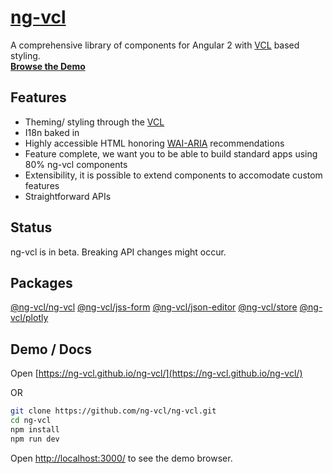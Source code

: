 # [ng-vcl](https://ng-vcl.github.io/ng-vcl/)

A comprehensive library of components for Angular 2 with [VCL](http://vcl.github.io/) based styling.<br>
**[Browse the Demo](https://ng-vcl.github.io/ng-vcl/)**

## Features

- Theming/ styling through the [VCL](http://vcl.github.io/)
- I18n baked in
- Highly accessible HTML honoring [WAI-ARIA](https://www.w3.org/WAI/intro/aria) recommendations
- Feature complete, we want you to be able to build standard apps using 80% ng-vcl components
- Extensibility, it is possible to extend components to accomodate custom features
- Straightforward APIs

## Status

ng-vcl is in beta. Breaking API changes might occur.

## Packages

[@ng-vcl/ng-vcl](https://github.com/ng-vcl/ng-vcl/blob/master/src/ng-vcl/README.md/)
[@ng-vcl/jss-form](https://github.com/ng-vcl/ng-vcl/blob/master/src/jss-form/README.md/)
[@ng-vcl/json-editor](https://github.com/ng-vcl/ng-vcl/blob/master/src/json-editor/README.md/)
[@ng-vcl/store](https://github.com/ng-vcl/ng-vcl/blob/master/src/store/README.md/)
[@ng-vcl/plotly](https://github.com/ng-vcl/ng-vcl/blob/master/src/plotly/README.md/)

## Demo / Docs

Open [https://ng-vcl.github.io/ng-vcl/](https://ng-vcl.github.io/ng-vcl/)

OR

```sh
git clone https://github.com/ng-vcl/ng-vcl.git
cd ng-vcl
npm install
npm run dev
```
Open [http://localhost:3000/](http://localhost:3000/) to see the demo browser.
